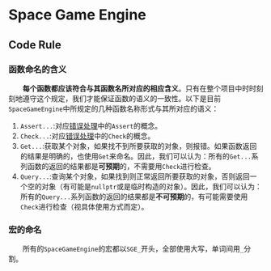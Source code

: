 ﻿# Space Game Engine
## Code Rule
### 函数命名的含义
&emsp;&emsp;**每个函数都应该符合与其函数名所对应的相应含义**。只有在整个项目中时时刻刻地遵守这个规定，我们才能保证函数的语义的一致性。以下是目前`SpaceGameEngine`中所规定的几种函数名称形式与其所对应的语义：
1. `Assert...`:对应[错误处理](./Common/Error.md)中的`Assert`的概念。
2. `Check...`:对应[错误处理](./Common/Error.md)中的`Check`的概念。
3. `Get...`:获取某个对象，如果找不到所要获取的对象，则报错。如果函数返回的结果是明确的，也使用`Get`来命名。因此，我们可以认为：所有的`Get...`系列函数的返回的结果都是**可预期**的，不需要用`Check`进行检查。
4. `Query...`:查询某个对象，如果找到则正常返回所要获取的对象，否则返回一个空的对象（有可能是`nullptr`或是临时构造的对象）。因此，我们可以认为：所有的`Query...`系列函数的返回的结果都是**不可预期**的，有可能需要使用`Check`进行检查（视具体使用方式而定）。
### 宏的命名
&emsp;&emsp;所有的`SpaceGameEngine`的宏都以`SGE_`开头，全部使用大写，单词间用`_`分割。
